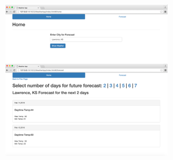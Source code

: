 <img src="Screen Shot 2016-02-14 at 9.16.55 AM.png" />
<img src="	Screen Shot 2016-02-14 at 9.17.15 AM.png" />
